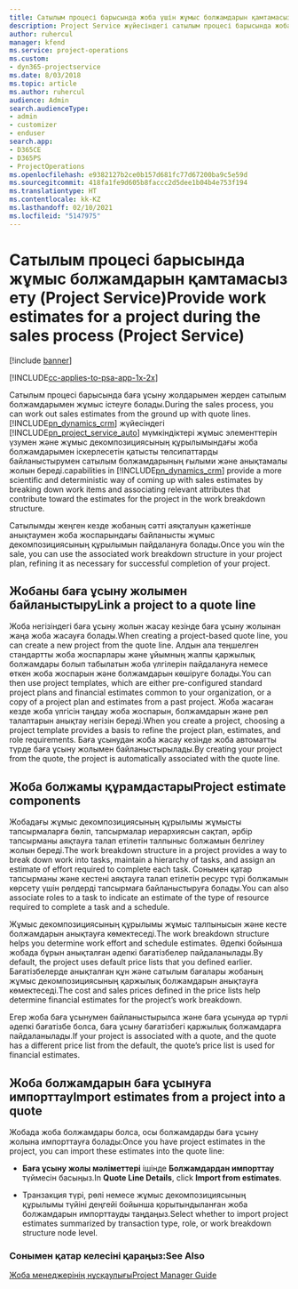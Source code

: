 ```yaml
---
title: Сатылым процесі барысында жоба үшін жұмыс болжамдарын қамтамасыз ету
description: Project Service жүйесіндегі сатылым процесі барысында жобаның жұмыс болжамдарын беру жолы
author: ruhercul
manager: kfend
ms.service: project-operations
ms.custom:
- dyn365-projectservice
ms.date: 8/03/2018
ms.topic: article
ms.author: ruhercul
audience: Admin
search.audienceType:
- admin
- customizer
- enduser
search.app:
- D365CE
- D365PS
- ProjectOperations
ms.openlocfilehash: e9382127b2ce0b157d681fc77d67200ba9c5e59d
ms.sourcegitcommit: 418fa1fe9d605b8faccc2d5dee1b04b4e753f194
ms.translationtype: HT
ms.contentlocale: kk-KZ
ms.lasthandoff: 02/10/2021
ms.locfileid: "5147975"
---
```

# <a name="provide-work-estimates-for-a-project-during-the-sales-process-project-service"></a><span data-ttu-id="8aa63-103">Сатылым процесі барысында жұмыс болжамдарын қамтамасыз ету (Project Service)</span><span class="sxs-lookup"><span data-stu-id="8aa63-103">Provide work estimates for a project during the sales process (Project Service)</span></span>

[!include [banner](../includes/psa-now-project-operations.md)]

[!INCLUDE[cc-applies-to-psa-app-1x-2x](../includes/cc-applies-to-psa-app-1x-2x.md)]

<span data-ttu-id="8aa63-104">Сатылым процесі барысында баға ұсыну жолдарымен жерден сатылым болжамдарымен жұмыс істеуге болады.</span><span class="sxs-lookup"><span data-stu-id="8aa63-104">During the sales process, you can work out sales estimates from the ground up with quote lines.</span></span> [!INCLUDE[pn_dynamics_crm](../includes/pn-dynamics-crm.md)] <span data-ttu-id="8aa63-105">жүйесіндегі [!INCLUDE[pn_project_service_auto](../includes/pn-project-service-auto.md)] мүмкіндіктері жұмыс элементтерін үзумен және жұмыс декомпозициясының құрылымындағы жоба болжамдарымен іскерлесетін қатысты төлсипаттарды байланыстырумен сатылым болжамдарының ғылыми және анықтамалы жолын береді.</span><span class="sxs-lookup"><span data-stu-id="8aa63-105">capabilities in [!INCLUDE[pn_dynamics_crm](../includes/pn-dynamics-crm.md)] provide a more scientific and deterministic way of coming up with sales estimates by breaking down work items and associating relevant attributes that contribute toward the estimates for the project in the work breakdown structure.</span></span>  
  
 <span data-ttu-id="8aa63-106">Сатылымды жеңген кезде жобаның сәтті аяқталуын қажетінше анықтаумен жоба жоспарындағы байланысты жұмыс декомпозициясының құрылымын пайдалануға болады.</span><span class="sxs-lookup"><span data-stu-id="8aa63-106">Once you win the sale, you can use the associated work breakdown structure in your project plan, refining it as necessary for successful completion of your project.</span></span>  
  
## <a name="link-a-project-to-a-quote-line"></a><span data-ttu-id="8aa63-107">Жобаны баға ұсыну жолымен байланыстыру</span><span class="sxs-lookup"><span data-stu-id="8aa63-107">Link a project to a quote line</span></span>  
 <span data-ttu-id="8aa63-108">Жоба негізіндегі баға ұсыну жолын жасау кезінде баға ұсыну жолынан жаңа жоба жасауға болады.</span><span class="sxs-lookup"><span data-stu-id="8aa63-108">When creating a project-based quote line, you can create a new project from the quote line.</span></span> <span data-ttu-id="8aa63-109">Алдын ала теңшелген стандартты жоба жоспарлары және ұйымның жалпы қаржылық болжамдары болып табылатын жоба үлгілерін пайдалануға немесе өткен жоба жоспарын және болжамдарын көшіруге болады.</span><span class="sxs-lookup"><span data-stu-id="8aa63-109">You can then use project templates, which are either pre-configured standard project plans and financial estimates common to your organization, or a copy of a project plan and estimates from a past project.</span></span> <span data-ttu-id="8aa63-110">Жоба жасаған кезде жоба үлгісін таңдау жоба жоспарын, болжамдарын және рөл талаптарын анықтау негізін береді.</span><span class="sxs-lookup"><span data-stu-id="8aa63-110">When you create a project, choosing a project template provides a basis to refine the project plan, estimates, and role requirements.</span></span> <span data-ttu-id="8aa63-111">Баға ұсынудан жоба жасау кезінде жоба автоматты түрде баға ұсыну жолымен байланыстырылады.</span><span class="sxs-lookup"><span data-stu-id="8aa63-111">By creating your project from the quote, the project is automatically associated with the quote line.</span></span>  
  
## <a name="project-estimate-components"></a><span data-ttu-id="8aa63-112">Жоба болжамы құрамдастары</span><span class="sxs-lookup"><span data-stu-id="8aa63-112">Project estimate components</span></span>  
 <span data-ttu-id="8aa63-113">Жобадағы жұмыс декомпозициясының құрылымы жұмысты тапсырмаларға бөліп, тапсырмалар иерархиясын сақтап, әрбір тапсырманы аяқтауға талап етілетін талпыныс болжамын белгілеу жолын береді.</span><span class="sxs-lookup"><span data-stu-id="8aa63-113">The work breakdown structure in a project provides a way to break down work into tasks, maintain a hierarchy of tasks, and assign an estimate of effort required to complete each task.</span></span> <span data-ttu-id="8aa63-114">Сонымен қатар тапсырманы және кестені аяқтауға талап етілетін ресурс түрі болжамын көрсету үшін рөлдерді тапсырмаға байланыстыруға болады.</span><span class="sxs-lookup"><span data-stu-id="8aa63-114">You can also associate roles to a task to indicate an estimate of the type of resource required to complete a task and a schedule.</span></span>  
  
 <span data-ttu-id="8aa63-115">Жұмыс декомпозициясының құрылымы жұмыс талпынысын және кесте болжамдарын анықтауға көмектеседі.</span><span class="sxs-lookup"><span data-stu-id="8aa63-115">The work breakdown structure helps you determine work effort and schedule estimates.</span></span> <span data-ttu-id="8aa63-116">Әдепкі бойынша жобада бұрын анықталған әдепкі бағатізбелер пайдаланылады.</span><span class="sxs-lookup"><span data-stu-id="8aa63-116">By default, the project uses default price lists that you defined earlier.</span></span> <span data-ttu-id="8aa63-117">Бағатізбелерде анықталған құн және сатылым бағалары жобаның жұмыс декомпозициясының қаржылық болжамдарын анықтауға көмектеседі.</span><span class="sxs-lookup"><span data-stu-id="8aa63-117">The cost and sales prices defined in the price lists help determine financial estimates for the project’s work breakdown.</span></span>  
  
 <span data-ttu-id="8aa63-118">Егер жоба баға ұсынумен байланыстырылса және баға ұсынуда әр түрлі әдепкі бағатізбе болса, баға ұсыну бағатізбегі қаржылық болжамдарға пайдаланылады.</span><span class="sxs-lookup"><span data-stu-id="8aa63-118">If your project is associated with a quote, and the quote has a different price list from the default, the quote’s price list is used for financial estimates.</span></span>  
  
## <a name="import-estimates-from-a-project-into-a-quote"></a><span data-ttu-id="8aa63-119">Жоба болжамдарын баға ұсынуға импорттау</span><span class="sxs-lookup"><span data-stu-id="8aa63-119">Import estimates from a project into a quote</span></span>  
 <span data-ttu-id="8aa63-120">Жобада жоба болжамдары болса, осы болжамдарды баға ұсыну жолына импорттауға болады:</span><span class="sxs-lookup"><span data-stu-id="8aa63-120">Once you have project estimates in the project, you can import these estimates into the quote line:</span></span>  
  
-   <span data-ttu-id="8aa63-121">**Баға ұсыну жолы мәліметтері** ішінде **Болжамдардан импорттау** түймесін басыңыз.</span><span class="sxs-lookup"><span data-stu-id="8aa63-121">In **Quote Line Details**, click **Import from estimates**.</span></span> 

-   <span data-ttu-id="8aa63-122">Транзакция түрі, рөлі немесе жұмыс декомпозициясының құрылымы түйіні деңгейі бойынша қорытындыланған жоба болжамдарын импорттауды таңдаңыз.</span><span class="sxs-lookup"><span data-stu-id="8aa63-122">Select whether to import project estimates summarized by transaction type, role, or work breakdown structure node level.</span></span>  
  
### <a name="see-also"></a><span data-ttu-id="8aa63-123">Сонымен қатар келесіні қараңыз:</span><span class="sxs-lookup"><span data-stu-id="8aa63-123">See Also</span></span>  
 [<span data-ttu-id="8aa63-124">Жоба менеджерінің нұсқаулығы</span><span class="sxs-lookup"><span data-stu-id="8aa63-124">Project Manager Guide</span></span>](../psa/project-manager-guide.md)
